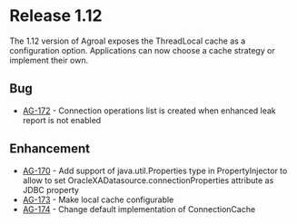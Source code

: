 # Release 1.12

The 1.12 version of Agroal exposes the ThreadLocal cache as a configuration option. Applications can now choose a cache strategy or implement their own.

## Bug
* [AG-172](https://issues.jboss.org/browse/AG-172) - Connection operations list is created when enhanced leak report is not enabled

## Enhancement
* [AG-170](https://issues.jboss.org/browse/AG-170) - Add support of java.util.Properties type in PropertyInjector to allow to set OracleXADatasource.connectionProperties attribute as JDBC property
* [AG-173](https://issues.jboss.org/browse/AG-173) - Make local cache configurable
* [AG-174](https://issues.jboss.org/browse/AG-174) - Change default implementation of ConnectionCache
